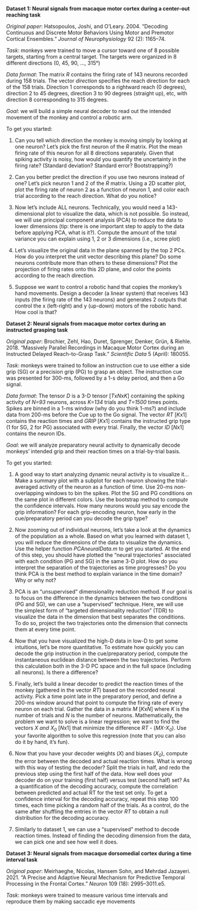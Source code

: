 **Dataset 1: Neural signals from macaque motor cortex during a
center-out reaching task**

*Original paper*: Hatsopoulos, Joshi, and O’Leary. 2004. “Decoding
Continuous and Discrete Motor Behaviors Using Motor and Premotor
Cortical Ensembles.” *Journal of Neurophysiology* 92 (2): 1165–74.

*Task*: monkeys were trained to move a cursor toward one of 8 possible
targets, starting from a central target. The targets were organized in 8
different directions (0, 45, 90, …, 315°)

*Data format*: The matrix *R* contains the firing rate of 143 neurons
recorded during 158 trials. The vector *direction* specifies the reach
direction for each of the 158 trials. Direction 1 corresponds to a
rightward reach (0 degrees), direction 2 to 45 degrees, direction 3 to
90 degrees (straight up), etc, with direction 8 corresponding to 315
degrees.

*Goal*: we will build a simple neural decoder to read out the intended
movement of the monkey and control a robotic arm.

To get you started:

1)  Can you tell which direction the monkey is moving simply by looking
    at one neuron? Let’s pick the first neuron of the *R* matrix. Plot
    the mean firing rate of this neuron for all 8 directions separately.
    Given that spiking activity is noisy, how would you quantify the
    uncertainty in the firing rate? (Standard deviation? Standard error?
    Bootstrapping?)

1)  Can you better predict the direction if you use two neurons instead
    of one? Let’s pick neuron 1 and 2 of the *R* matrix. Using a 2D
    scatter plot, plot the firing rate of neuron 2 as a function of
    neuron 1, and color each trial according to the reach direction.
    What do you notice?

1)  Now let’s include ALL neurons. Technically, you would need a
    143-dimensional plot to visualize the data, which is not possible.
    So instead, we will use principal component analysis (PCA) to reduce
    the data to lower dimensions (tip: there is one important step to
    apply to the data before applying PCA, what is it?). Compute the
    amount of the total variance you can explain using 1, 2 or 3
    dimensions (i.e., scree plot)

1)  Let’s visualize the original data in the plane spanned by the top 2
    PCs. How do you interpret the unit vector describing this plane? Do
    some neurons contribute more than others to these dimensions? ​​Plot
    the projection of firing rates onto this 2D plane, and color the
    points according to the reach direction.

1)  Suppose we want to control a robotic hand that copies the monkey’s
    hand movements. Design a decoder (a linear system) that receives 143
    inputs (the firing rate of the 143 neurons) and generates 2 outputs
    that control the x (left-right) and y (up-down) motors of the
    robotic hand. How cool is that?

**Dataset 2: Neural signals from macaque motor cortex during an
instructed grasping task**

*Original paper*: Brochier, Zehl, Hao, Duret, Sprenger, Denker, Grün, &
Riehle. 2018. “Massively Parallel Recordings in Macaque Motor Cortex
during an Instructed Delayed Reach-to-Grasp Task.” *Scientific Data* 5
(April): 180055.

*Task*: monkeys were trained to follow an instruction cue to use either
a side grip (SG) or a precision grip (PG) to grasp an object. The
instruction cue was presented for 300-ms, followed by a 1-s delay
period, and then a Go signal.

*Data format*: The tensor *D* is a 3-D tensor \[*T*x*N*x*K*\] containing
the spiking activity of *N=93* neurons, across *K=134* trials and
*T=1500* times points. Spikes are binned in a 1-ms window (why do you
think 1-ms?) and include data from 200-ms before the Cue up to the Go
signal. The vector *RT* \[*K*x1\] contains the reaction times and *GRIP*
\[*K*x1\] contains the instructed grip type (1 for SG, 2 for PG)
associated with every trial. Finally, the vector *ID* \[*N*x1\] contains
the neuron IDs.

*Goal*: we will analyze preparatory neural activity to dynamically
decode monkeys’ intended grip and their reaction times on a
trial-by-trial basis.

To get you started:

1)  A good way to start analyzing dynamic neural activity is to
    visualize it… Make a summary plot with a subplot for each neuron
    showing the trial-averaged activity of the neuron as a function of
    time. Use 20-ms non-overlapping windows to bin the spikes. Plot the
    SG and PG conditions on the same plot in different colors. Use the
    bootstrap method to compute the confidence intervals. How many
    neurons would you say encode the grip information? For each
    grip-encoding neuron, how early in the cue/preparatory period can
    you decode the grip type?

1)  Now zooming out of individual neurons, let’s take a look at the
    dynamics of the population as a whole. Based on what you learned
    with dataset 1, you will reduce the dimensions of the data to
    visualize the dynamics. Use the helper function *PCAneuralData.m* to
    get you started. At the end of this step, you should have plotted
    the “neural trajectories” associated with each condition (PG and SG)
    in the same 3-D plot. How do you interpret the separation of the
    trajectories as time progresses? Do you think PCA is the best method
    to explain variance in the time domain? Why or why not?

1)  PCA is an “unsupervised” dimensionality reduction method. If our
    goal is to focus on the difference in the dynamics between the two
    conditions (PG and SG), we can use a “supervised” technique. Here,
    we will use the simplest form of “targeted dimensionality reduction”
    (TDR) to visualize the data in the dimension that best separates the
    conditions. To do so, project the two trajectories onto the
    dimension that connects them at every time point.

1)  Now that you have visualized the high-D data in low-D to get some
    intuitions, let’s be more quantitative. To estimate how quickly you
    can decode the grip instruction in the cue/preparatory period,
    compute the instantaneous euclidean distance between the two
    trajectories. Perform this calculation both in the 3-D PC space and
    in the full space (including all neurons). Is there a difference?

1)  Finally, let’s build a linear decoder to predict the reaction times
    of the monkey (gathered in the vector *RT*) based on the recorded
    neural activity. Pick a time point late in the preparatory period,
    and define a 200-ms window around that point to compute the firing
    rate of every neuron on each trial. Gather the data in a matrix *M*
    \[*K*x*N*\] where *K* is the number of trials and *N* is the number
    of neurons. Mathematically, the problem we want to solve is a linear
    regression; we want to find the vectors *X and X*<sub>*0*</sub>
    \[*N*x1\] that minimize the difference *RT* -
    (*MX-X*<sub>*0*</sub>). Use your favorite algorithm to solve this
    regression (note that you can also do it by hand, it’s fun).

1)  Now that you have your decoder weights (*X*) and biases
    (*X*<sub>*0*</sub>), compute the error between the decoded and
    actual reaction times. What is wrong with this way of testing the
    decoder? Split the trials in half, and redo the previous step using
    the first half of the data. How well does your decoder do on your
    training (first half) versus test (second half) set? As a
    quantification of the decoding accuracy, compute the correlation
    between predicted and actual RT for the test set only. To get a
    confidence interval for the decoding accuracy, repeat this step 100
    times, each time picking a random half of the trials. As a control,
    do the same after shuffling the entries in the vector *RT* to obtain
    a null distribution for the decoding accuracy.

1)  Similarly to dataset 1, we can use a “supervised” method to decode
    reaction times. Instead of finding the decoding dimension from the
    data, we can pick one and see how well it does.

**Dataset 3: Neural signals from macaque dorsomedial cortex during a
time interval task**

*Original paper*: Meirhaeghe, Nicolas, Hansem Sohn, and Mehrdad
Jazayeri. 2021. “A Precise and Adaptive Neural Mechanism for Predictive
Temporal Processing in the Frontal Cortex.” *Neuron* 109 (18):
2995–3011.e5.

*Task*: monkeys were trained to measure various time intervals and
reproduce them by making saccadic eye movements

